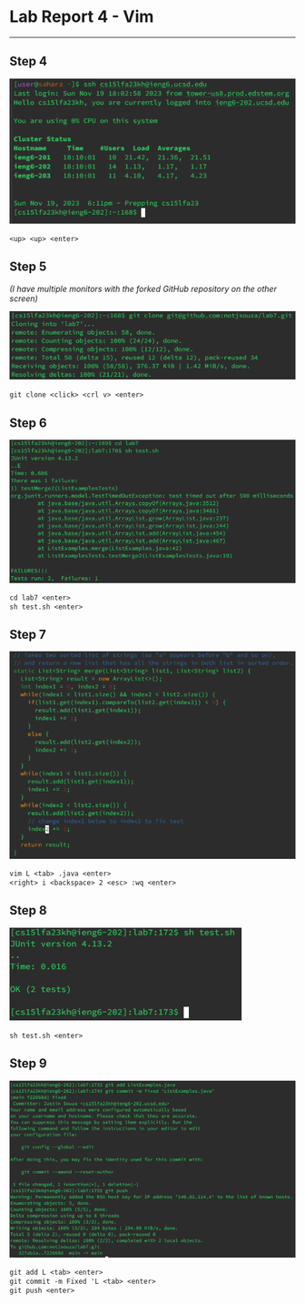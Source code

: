 # Lab Report 4 - Vim #
---

## Step 4 ##

![Lab4Step4](Lab4Step4.png)

`<up> <up> <enter>`

## Step 5 ##
_(I have multiple monitors with the forked GitHub repository on the other screen)_ <br />

![Lab4Step5](Lab4Step5.png)

`git clone <click> <crl v> <enter>`

## Step 6 ##

![Lab4Step6](Lab4Step6.png)

```
cd lab7 <enter>
sh test.sh <enter>
```

## Step 7 ##

![Lab4Step7](Lab4Step7.png)

```
vim L <tab> .java <enter>
<right> i <backspace> 2 <esc> :wq <enter>
```

## Step 8 ##

![Lab4Step8](Lab4Step8.png)

`sh test.sh <enter>`

## Step 9 ##

![Lab4Step9](Lab4Step9.png)

```
git add L <tab> <enter>
git commit -m Fixed 'L <tab> <enter>
git push <enter>
```
